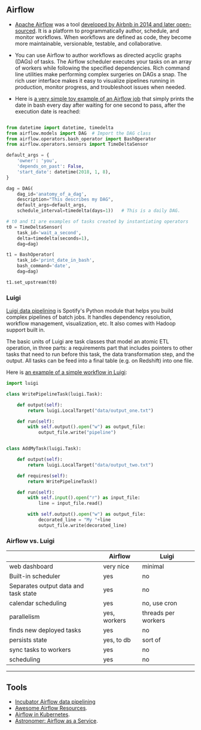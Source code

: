 
## Airflow

* [Apache Airflow](https://github.com/apache/airflow) was a tool [developed by Airbnb in 2014 and later open-sourced](https://medium.com/airbnb-engineering/airflow-a-workflow-management-platform-46318b977fd8). It is a platform to programmatically author, schedule, and monitor workflows. When workflows are defined as code, they become more maintainable, versionable, testable, and collaborative.

* You can use Airflow to author workflows as directed acyclic graphs (DAGs) of tasks. The Airflow scheduler executes your tasks on an array of workers while following the specified dependencies. Rich command line utilities make performing complex surgeries on DAGs a snap. The rich user interface makes it easy to visualize pipelines running in production, monitor progress, and troubleshoot issues when needed.


* Here is [a very simple toy example of an Airflow job](https://gist.github.com/robert8138/c6e492d00cd7b7e7626670ba2ed32e6a) that simply prints the date in bash every day after waiting for one second to pass, after the execution date is reached:

```python

from datetime import datetime, timedelta
from airflow.models import DAG  # Import the DAG class
from airflow.operators.bash_operator import BashOperator
from airflow.operators.sensors import TimeDeltaSensor

default_args = {
    'owner': 'you',
    'depends_on_past': False,
    'start_date': datetime(2018, 1, 8),
}

dag = DAG(
    dag_id='anatomy_of_a_dag',
    description="This describes my DAG",
    default_args=default_args,
    schedule_interval=timedelta(days=1))   # This is a daily DAG.

# t0 and t1 are examples of tasks created by instantiating operators
t0 = TimeDeltaSensor(
    task_id='wait_a_second',
    delta=timedelta(seconds=1),
    dag=dag)

t1 = BashOperator(
    task_id='print_date_in_bash',
    bash_command='date',
    dag=dag)

t1.set_upstream(t0)
```

### Luigi

[Luigi data pipelining](https://github.com/spotify/luigi) is Spotify's Python module that helps you build complex pipelines of batch jobs. It handles dependency resolution, workflow management, visualization, etc. It also comes with Hadoop support built in.

The basic units of Luigi are task classes that model an atomic ETL operation, in three parts: a requirements part that includes pointers to other tasks that need to run before this task, the data transformation step, and the output. All tasks can be feed into a final table (e.g. on Redshift) into one file.

Here is [an example of a simple workflow in Luigi](https://towardsdatascience.com/data-pipelines-luigi-airflow-everything-you-need-to-know-18dc741449b7):

```python
import luigi

class WritePipelineTask(luigi.Task):

    def output(self):
        return luigi.LocalTarget("data/output_one.txt")

    def run(self):
        with self.output().open("w") as output_file:
            output_file.write("pipeline")


class AddMyTask(luigi.Task):

    def output(self):
        return luigi.LocalTarget("data/output_two.txt")

    def requires(self):
        return WritePipelineTask()

    def run(self):
        with self.input().open("r") as input_file:
            line = input_file.read()

        with self.output().open("w") as output_file:
            decorated_line = "My "+line
            output_file.write(decorated_line)
```

### Airflow vs. Luigi


|                                       |        Airflow        |           Luigi        |
|---------------------------------------|-----------------------|------------------------|
| web dashboard                            | very nice             |  minimal               |
| Built-in scheduler                    | yes                   |    no                  |
| Separates output data and task state  | yes                   |    no                  |
| calendar scheduling                   | yes                   | no, use cron           |
| parallelism                           | yes, workers          | threads per workers    |
| finds new deployed tasks              | yes                   | no                     |
| persists state                        | yes, to db            | sort of                |
| sync tasks to workers                    | yes                   | no                     |
| scheduling                            | yes                   | no                     |

---
## Tools


* [Incubator Airflow data pipelining](https://github.com/apache/incubator-airflow)
* [Awesome Airflow Resources](https://github.com/jghoman/awesome-apache-airflow).
* [Airflow in Kubernetes](https://github.com/rolanddb/airflow-on-kubernetes).
* [Astronomer: Airflow as a Service](https://github.com/astronomer/astronomer).

